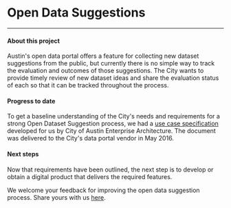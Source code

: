 # Open Data Suggestions



***

#### About this project

Austin's open data portal offers a feature for collecting new dataset suggestions from the public, but currently there is no simple way to track the evaluation and outcomes of those suggestions. The City wants to provide timely review of new dataset ideas and share the evaluation status of each so that it can be tracked throughout the process.

#### Progress to date

To get a baseline understanding of the City's needs and requirements for a strong Open Dataset Suggestion process, we had a [use case specification](https://github.com/cityofaustin/open-data-suggestions/blob/master/use_case_RequestSuggestedModifiedDataset.pdf) developed for us by City of Austin Enterprise Architecture. The document was delivered to the City's data portal vendor in May 2016.

#### Next steps

Now that requirements have been outlined, the next step is to develop or obtain a digital product that delivers the required features. 


We welcome your feedback for improving the open data suggestion process. Share yours with us [here](https://github.com/cityofaustin/open-data-suggestions/issues/new).

